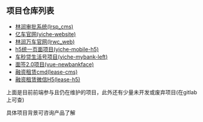 ## 项目仓库列表

* [林润审批系统(lrsp_cms)](https://code.lrwanche.com/code/lrsp_cms)
* [亿车官网(yiche-website)](https://code.lrwanche.com/code/yiche-website)
* [林润万车官网(lrwc_web)](https://code.lrwanche.com/code/lrwc_web)
* [h5统一页面项目(yiche-mobile-h5)](https://code.lrwanche.com/code/yiche-mobile-h5)
* [车秒贷生活号项目(yiche-mybank-left)](https://code.lrwanche.com/code/yiche-mybank-life)
* [面签2.0项目(vue-newbankface)](https://code.lrwanche.com/code/vue-newbankface)
* [融资租赁cmd(lease-cms)](https://code.lrwanche.com/code/lease-cms)
* [融资租赁微信H5(lease-h5)](https://code.lrwanche.com/code/lease-h5)

上面是目前前端参与且仍在维护的项目，此外还有少量未开发或废弃项目(在gitlab上可查)

具体项目背景可咨询产品了解